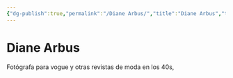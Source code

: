 ```yaml
---
{"dg-publish":true,"permalink":"/Diane Arbus/","title":"Diane Arbus","tags":["Referencia,"],"noteIcon":"","created":"2023-05-08T14:24:36.535-05:00","updated":"2023-05-08T15:14:08.337-05:00"}
---
```



# Diane Arbus

Fotógrafa para vogue y otras revistas de moda en los 40s, 
